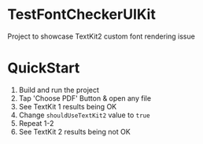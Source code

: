 # TestFontCheckerUIKit
Project to showcase TextKit2 custom font rendering issue

# QuickStart
1. Build and run the project
2. Tap 'Choose PDF' Button & open any file
3. See TextKit 1 results being OK
4. Change `shouldUseTextKit2` value to `true`
5. Repeat 1-2
6. See TextKit 2 results being not OK

